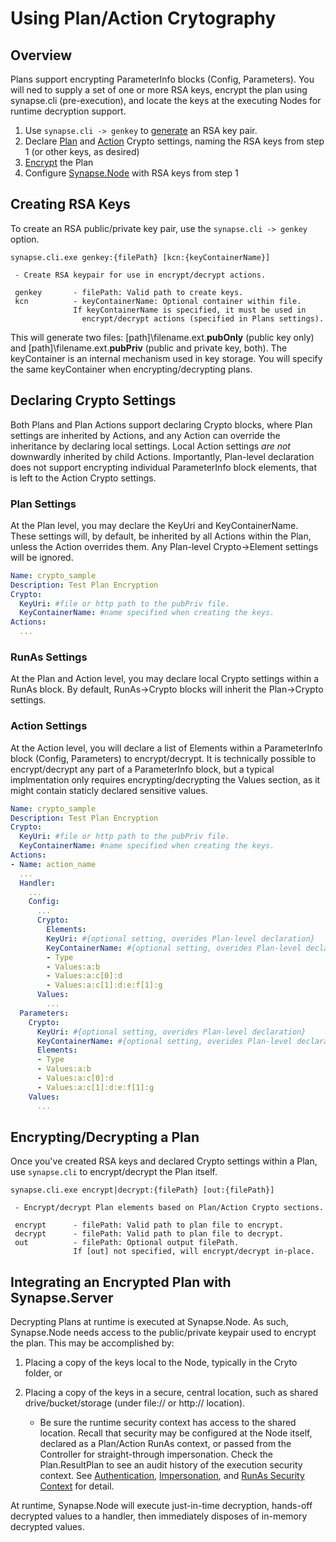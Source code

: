 # Using Plan/Action Crytography

## Overview

Plans support encrypting ParameterInfo blocks (Config, Parameters). You will ned to supply a set of one or more RSA keys, encrypt the plan using synapse.cli (pre-execution), and locate the keys at the executing Nodes for runtime decryption support.

1. Use `synapse.cli -> genkey` to [generate](#creating-rsa-keys) an RSA key pair.
2. Declare [Plan](#plan-settings) and [Action](#action-settings) Crypto settings, naming the RSA keys from step 1 (or other keys, as desired)
3. [Encrypt](#encryptingdecrypting-a-plan) the Plan
4. Configure [Synapse.Node](#integrating-an-encrypted-plan-with-synapseserver) with RSA keys from step 1

## Creating RSA Keys

To create an RSA public/private key pair, use the `synapse.cli -> genkey` option.

```
synapse.cli.exe genkey:{filePath} [kcn:{keyContainerName}]

 - Create RSA keypair for use in encrypt/decrypt actions.

 genkey       - filePath: Valid path to create keys.
 kcn          - keyContainerName: Optional container within file.
              If keyContainerName is specified, it must be used in
                encrypt/decrypt actions (specified in Plans settings).
```

This will generate two files: [path]\filename.ext.**pubOnly** (public key only) and [path]\filename.ext.**pubPriv** (public and private key, both).  The keyContainer is an internal mechanism used in key storage.  You will specify the same keyContainer when encrypting/decrypting plans.

## Declaring Crypto Settings

Both Plans and Plan Actions support declaring Crypto blocks, where Plan settings are inherited by Actions, and any Action can override the inheritance by declaring local settings.  Local Action settings _are not_ downwardly inherited by child Actions.  Importantly, Plan-level declaration does not support encrypting individual ParameterInfo block elements, that is left to the Action Crypto settings.

### Plan Settings

At the Plan level, you may declare the KeyUri and KeyContainerName.  These settings will, by default, be inherited by all Actions within the Plan, unless the Action overrides them.  Any Plan-level Crypto->Element settings will be ignored.

```yaml
Name: crypto_sample
Description: Test Plan Encryption
Crypto:
  KeyUri: #file or http path to the pubPriv file.
  KeyContainerName: #name specified when creating the keys.
Actions:
  ...
```

### RunAs Settings

At the Plan and Action level, you may declare local Crypto settings within a RunAs block.  By default, RunAs->Crypto blocks will inherit the Plan->Crypto settings.

### Action Settings

At the Action level, you will declare a list of Elements within a ParameterInfo block (Config, Parameters) to encrypt/decrypt.  It is technically possible to encrypt/decrypt any part of a ParameterInfo block, but a typical implmentation only requires encrypting/decrypting the Values section, as it might contain staticly declared sensitive values.

```yaml
Name: crypto_sample
Description: Test Plan Encryption
Crypto:
  KeyUri: #file or http path to the pubPriv file.
  KeyContainerName: #name specified when creating the keys.
Actions:
- Name: action_name
  ...
  Handler:
    ...
    Config:
      ...
      Crypto:
        Elements:
        KeyUri: #{optional setting, overides Plan-level declaration}
        KeyContainerName: #{optional setting, overides Plan-level declaration}
        - Type
        - Values:a:b
        - Values:a:c[0]:d
        - Values:a:c[1]:d:e:f[1]:g
      Values:
        ...
  Parameters:
    Crypto:
      KeyUri: #{optional setting, overides Plan-level declaration}
      KeyContainerName: #{optional setting, overides Plan-level declaration}
      Elements:
      - Type
      - Values:a:b
      - Values:a:c[0]:d
      - Values:a:c[1]:d:e:f[1]:g
    Values:
      ...
```

## Encrypting/Decrypting a Plan

Once you've created RSA keys and declared Crypto settings within a Plan, use `synapse.cli` to encrypt/decrypt the Plan itself.

```dos
synapse.cli.exe encrypt|decrypt:{filePath} [out:{filePath}]

 - Encrypt/decrypt Plan elements based on Plan/Action Crypto sections.

 encrypt      - filePath: Valid path to plan file to encrypt.
 decrypt      - filePath: Valid path to plan file to decrypt.
 out          - filePath: Optional output filePath.
              If [out] not specified, will encrypt/decrypt in-place.
```

## Integrating an Encrypted Plan with Synapse.Server

Decrypting Plans at runtime is executed at Synapse.Node.  As such, Synapse.Node needs access to the public/private keypair used to encrypt the plan.  This may be accomplished by:

1. Placing a copy of the keys local to the Node, typically in the Cryto folder, or
2. Placing a copy of the keys in a secure, central location, such as shared drive/bucket/storage (under file:// or http:// location).

    - Be sure the runtime security context has access to the shared location.  Recall that security may be configured at the Node itself, declared as a Plan/Action RunAs context, or passed from the Controller for straight-through impersonation.  Check the Plan.ResultPlan to see an audit history of the execution security context. See [Authentication](./setup/authentication), [Impersonation](./setup/impersonation), and [RunAs Security Context](./../plans/actions/detail/#runas) for detail.

At runtime, Synapse.Node will execute just-in-time decryption, hands-off decrypted values to a handler, then immediately disposes of in-memory decrypted values.
